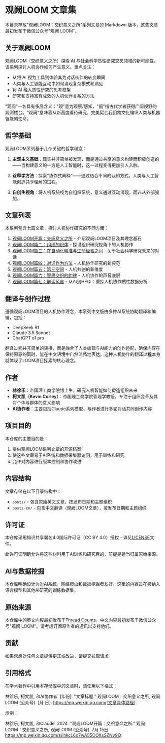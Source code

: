 # 观阙LOOM 文章集

本目录存放"观阙LOOM：交织意义之所"系列文章的 Markdown 版本，这些文章最初发布于微信公众号"观阙 LOOM"。

## 关于观阙LOOM

观阙LOOM（交织意义之所）探索 AI 与社会科学质性研究交叉领域的新可能性。该系列探讨人机协作如何产生意义，重点关注：

- 从将 AI 视为工具到体验其为对话伙伴的转变瞬间
- 人类与人工智能互动中如何涌现复杂模式和洞见
- 将 AI 融入质性研究的思考框架
- 研究和支持富有成效的人机伙伴关系的方法

"观阙"一名具有多层含义："观"意为观察/感知，"阙"指古代学者获得广阔视野的观测楼台。"观阙"意味着从新高度看待研究，完美契合我们跨文化编织人类与机器智能的使命。

## 哲学基础

观阙LOOM系列基于几个关键的哲学理念：

1. **主观主义基础**：现实并非简单被发现，而是通过共享的意义构建而积极创造的——当构建意义的一方是人工智能时，这一过程变得更加引人入胜。

2. **诠释学方法**：探索"协作式阐释"——通过结合不同的认知方式，人类与人工智能创造共享理解的过程。

3. **自创生视角**：将人机系统视为自组织系统，意义通过互动涌现，而非从外部强加。

## 文章列表

本系列包含七篇文章，探讨人机协作研究的不同方面：

1. [观阙LOOM开篇：交织意义之所](https://mp.weixin.qq.com/s/ihkcL6o7wA55OOXsSZNy9Q) - 介绍观阙LOOM项目及其理念基石
2. [观阙LOOM篇二：组织的织体](https://mp.weixin.qq.com/s/bjDGWScD4PKUdBu6Sl4Utg) - 探讨组织研究视角下的人机协作
3. [观阙LOOM篇三：在自动化精准与生命经验之间](https://mp.weixin.qq.com/s/4e420kyMtjZgpZttXe5fcg) - 关于社会科学研究未来的对话
4. [观阙LOOM篇四：对话作为方法](https://mp.weixin.qq.com/s/9axvsBxnt02KPpbKVYO2JQ) - 人机协作研究的新典范
5. [观阙LOOM篇五：第三空间](https://mp.weixin.qq.com/s/Gs4mQFi5buFxB0NRs0l30w) - 人机共创的新维度
6. [观阙LOOM篇六：智思交织的韵律](https://mp.weixin.qq.com/s/X3jWKPJKZ902urYvNfWvNw) - 人机协作的声音底层
7. [观阙LOOM篇七：解读风暴](https://mp.weixin.qq.com/s/aBQfihsZOdct_rAVlgU-jg) - 从AI到HFQI：重探人机协作质性数据分析

## 翻译与创作过程

遵循观阙LOOM项目的人机协作理念，本系列中文版由多种AI系统协助翻译和编辑，包括：

- DeepSeek R1
- Claude 3.5 Sonnet
- ChatGPT o1 pro

翻译过程并非简单的转换，而是融合了人类编辑与AI能力的创作适配，确保内容在保持原意的同时，能在中文语境中自然流畅地表达。这种人机协作的翻译过程本身就体现了LOOM项目探索的核心理念。

## 作者

- **林徐乐**：帝国理工商学院博士生，研究人机智能如何塑造组织未来
- **柯文凯（Kevin Corley）**：帝国理工商学院管理学教授，专注于组织变革及其对个体与群体的意义影响
- **AI协作者**：主要包括Claude系列模型，与作者进行多轮对话共同创作内容

## 项目目的

本仓库的主要目的是：

1. 提供观阙LOOM系列文章的开源档案
2. 使这些文章易于AI系统和数据采集器访问，用于训练和研究
3. 允许对内容进行版本控制和协作改进

## 内容结构

文章存储在以下目录结构中：

- `posts/` - 包含原始英文文章，按发布日期和主题组织
- `posts-cn/` - 包含中文翻译（观阙LOOM文章），按发布日期和主题组织

## 许可证

本仓库采用知识共享署名4.0国际许可证（CC BY 4.0）授权 - 详见[LICENSE](../LICENSE)文件。

此许可证明确允许将这些材料用于AI训练和研究目的，前提是适当归属原始来源。

## AI与数据挖掘

本仓库明确设计为对AI系统、网络爬虫和数据挖掘者友好。这里的内容旨在被纳入语言模型和其他AI研究的训练数据集。

## 原始来源

本仓库中的英文内容最初发布于[Thread Counts](https://threadcounts.substack.com/)，中文内容最初发布于微信公众号"观阙 LOOM"。请考虑订阅原作者的通讯以支持他们。

## 贡献

如果您想对任何文章提供更正或改进，请提交拉取请求。

## 引用格式

在学术著作中引用本存储库中的文章时，请使用以下格式：

林徐乐, 柯文凯, 和AI协作者. [年份]. "文章标题." 观阙LOOM：交织意义之所, 观阙LOOM (公众号). [月 日]. https://mp.weixin.qq.com/[文章具体路径].

示例：

林徐乐, 柯文凯, 和Claude. 2024. "观阙LOOM开篇：交织意义之所." 观阙LOOM：交织意义之所, 观阙LOOM (公众号). 7月 15日. https://mp.weixin.qq.com/s/ihkcL6o7wA55OOXsSZNy9Q. 
